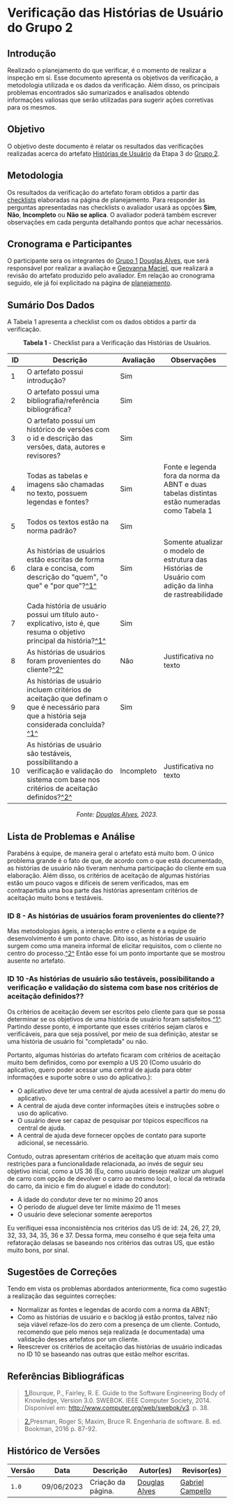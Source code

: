 # Verificação das Histórias de Usuário do Grupo 2

## Introdução

Realizado o planejamento do que verificar, é o momento de realizar a inspeção em si. Esse documento apresenta os objetivos da verificação, a metodologia utilizada e os dados da verificação. Além disso, os principais problemas encontrados são sumarizados e analisados obtendo informações valiosas que serão utilizadas para sugerir ações corretivas para os mesmos.

## Objetivo

O objetivo deste documento é relatar os resultados das verificações realizadas acerca do artefato [Histórias de Usuário](https://requisitos-de-software.github.io/2023.1-Booking/modelagem/modelo-agil/historiasDeUsuario/) da Etapa 3 do [Grupo 2](https://github.com/Requisitos-de-Software/2023.1-Booking).

## Metodologia

Os resultados da verificação do artefato foram obtidos a partir das [checklists](./planejamento-verificacao-e4-grupo2.md#checklists) elaboradas na página de planejamento. Para responder às perguntas apresentadas nas checklists o avaliador usará as opções **Sim**, **Não**, **Incompleto** ou **Não se aplica**. O avaliador poderá também escrever observações em cada pergunta detalhando pontos que achar necessários.

## Cronograma e Participantes

O participante sera os integrantes do [Grupo 1](https://github.com/Requisitos-de-Software/2023.1-BilheteriaDigital) [Douglas Alves](https://github.com/dougAlvs), que será responsável por realizar a avaliação e [Geovanna Maciel](https://github.com/manuziny), que realizará a revisão do artefato produzido pelo avaliador. Em relação ao cronograma seguido, ele já foi explicitado na página de [planejamento](./planejamento-verificacao-e4-grupo2.md#cronograma). 

## Sumário Dos Dados

A Tabela 1 apresenta a checklist com os dados obtidos a partir da verificação.

<center>

**Tabela 1** - Checklist para a Verificação das Histórias de Usuários.

| ID  | Descrição                                                                                              | Avaliação | Observações |
| --- | ------------------------------------------------------------------------------------------------------ | --------- | ----------- |
| 1   | O artefato possui introdução?  |    Sim      |             |
| 2   | O artefato possui uma bibliografia/referência bibliográfica?|  Sim  |             |
| 3   | O artefato possui um histórico de versões com o id e descrição das versões, data, autores e revisores? |    Sim      |             |
| 4   | Todas as tabelas e imagens são chamadas no texto, possuem legendas e fontes? |    Sim       |      Fonte e legenda fora da norma da ABNT e duas tabelas distintas estão numeradas como Tabela 1       |
| 5   | Todos os textos estão na norma padrão?  |     Sim      |             |
| 6  | As histórias de usuários estão escritas de forma clara e concisa, com descrição do "quem", "o que" e "por que"?<a id="anchor_1" href="#REF1">^1^</a>  |   Sim     | Somente atualizar o modelo de estrutura das Histórias de Usuário com adição da linha de rastreabilidade
| 7  | Cada história de usuário possui um título auto-explicativo, isto é, que resuma o objetivo principal da história?<a id="anchor_1" href="#REF1">^1^</a>   |   Sim    |
| 8  | As histórias de usuários foram provenientes do cliente?<a id="anchor_2" href="#REF2">^2^</a>    |    Não    | Justificativa no texto
| 9  | As histórias de usuário incluem critérios de aceitação que definam o que é necessário para que a história seja considerada concluída? <a id="anchor_1" href="#REF1">^1^</a>   |   Sim    |
| 10 | As histórias de usuário são testáveis, possibilitando a verificação e validação do sistema com base nos critérios de aceitação definidos?<a id="anchor_2" href="#REF2">^2^</a>  |  Incompleto     | Justificativa no texto

_Fonte: [Douglas Alves](https://github.com/dougAlvs), 2023._

</center>

## Lista de Problemas e Análise

Parabéns à equipe, de maneira geral o artefato está muito bom. O único problema grande é o fato de que, de acordo com o que está documentado, as histórias de usuário não tiveram nenhuma participação do cliente em sua elaboração. Além disso, os critérios de aceitação de algumas histórias estão um pouco vagos e difíceis de serem verificados, mas em contrapartida uma boa parte das histórias apresentam critérios de aceitação muito bons e testáveis.

### ID 8 - As histórias de usuários foram provenientes do cliente??

Mas metodologias ágeis, a interação entre o cliente e a equipe de desenvolvimento é um ponto chave. Dito isso, as histórias de usuário surgem como uma maneira informal de elicitar requisitos, com o cliente no centro do processo.<a id="anchor_2" href="#REF2">^2^</a> Então esse foi um ponto importante que se mostrou ausente no artefato.

### ID 10 -As histórias de usuário são testáveis, possibilitando a verificação e validação do sistema com base nos critérios de aceitação definidos??

Os critérios de aceitação devem ser escritos pelo cliente para que se possa determinar se os objetivos de uma história de usuário foram satisfeitos.<a id="anchor_1" href="#REF1">^1^</a>. Partindo desse ponto, é importante que esses critérios sejam claros e verificáveis, para que seja possível, por meio de sua definição, atestar se uma história de usuário foi "completada" ou não.

Portanto, algumas histórias do artefato ficaram com critérios de aceitação muito bem definidos, como por exemplo a US 20 (Como usuário do aplicativo, quero poder acessar uma central de ajuda para obter informações e suporte sobre o uso do aplicativo.):

* O aplicativo deve ter uma central de ajuda acessível a partir do menu do aplicativo.
* A central de ajuda deve conter informações úteis e instruções sobre o uso do aplicativo.
* O usuário deve ser capaz de pesquisar por tópicos específicos na central de ajuda.
* A central de ajuda deve fornecer opções de contato para suporte adicional, se necessário.

Contudo, outras apresentam critérios de aceitação que atuam mais como restrições para a funcionalidade relacionada, ao invés de seguir seu objetivo inicial, como a US 36 (Eu, como usuário desejo realizar um aluguel de carro com opção de devolver o carro ao mesmo local, o local da retirada do carro, da inicio e fim do aluguel e idade do condutor): 

* A idade do condutor deve ter no mínimo 20 anos
* O período de aluguel deve ter limite máximo de  11 meses
* O usuário deve selecionar somente aereportos

Eu verifiquei essa inconsistência nos critérios das US de id: 24, 26, 27, 29, 32, 33, 34, 35, 36 e 37. Dessa forma, meu conselho é que seja feita uma refatoração delasas se baseando nos critérios das outras US, que estão muito bons, por sinal.

## Sugestões de Correções

Tendo em vista os problemas abordados anteriormente, fica como sugestão a realização das seguintes correções:

* Normalizar as fontes e legendas de acordo com a norma da ABNT;
* Como as histórias de usuário e o backlog já estão prontos, talvez não seja viável refaze-los do zero com a presença de um cliente. Contudo, recomendo que pelo menos seja realizada (e documentada) uma validação desses artefatos por um cliente.
* Reescrever os critérios de aceitação das histórias de usuário indicadas no ID 10 se baseando nas outras que estão melhor escritas.

## Referências Bibliográficas

> <a id="REF1" href="#anchor_1">1.</a>Bourque, P., Fairley, R. E. Guide to the Software Engineering Body of Knowledge, Version 3.0. SWEBOK. IEEE Computer Society, 2014. Disponível em: http://www.computer.org/web/swebok/v3. p. 38.

> <a id="REF2" href="#anchor_2">2.</a>Presman, Roger S; Maxim, Bruce R. Engenharia de software. 8. ed. Bookman, 2016 p. 87-92. 

## Histórico de Versões

| Versão | Data       | Descrição          | Autor(es)                                        | Revisor(es)                                      |
| ------ | ---------- | ------------------ | ------------------------------------------------ | ------------------------------------------------ |
| `1.0`  | 09/06/2023 | Criação da página. | [Douglas Alves](https://github.com/dougAlvs) | [Gabriel Campello](https://github.com/G16C) |